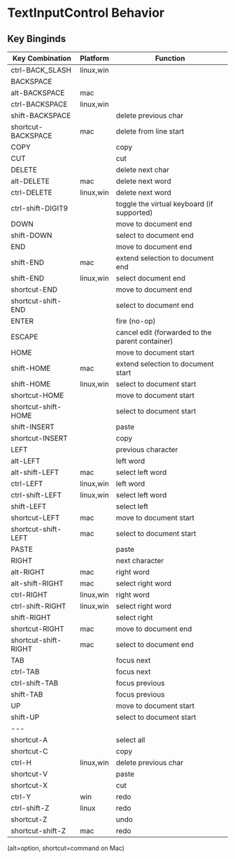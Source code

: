 # TextInputControl Behavior

## Key Binginds

|Key Combination|Platform|Function|
|---------------|--------|--------|
|ctrl-BACK_SLASH|linux,win| |deselect|
|BACKSPACE| | |delete previous char|
|alt-BACKSPACE|mac| |delete previous word|
|ctrl-BACKSPACE|linux,win| |delete previous word|
|shift-BACKSPACE| |delete previous char|
|shortcut-BACKSPACE|mac|delete from line start|
|COPY| |copy|
|CUT| |cut|
|DELETE| |delete next char|
|alt-DELETE|mac|delete next word|
|ctrl-DELETE|linux,win|delete next word|
|ctrl-shift-DIGIT9| |toggle the virtual keyboard (if supported)|
|DOWN| |move to document end|
|shift-DOWN| |select to document end|
|END| |move to document end|
|shift-END|mac|extend selection to document end|
|shift-END|linux,win|select document end|
|shortcut-END| |move to document end|
|shortcut-shift-END| |select to document end|
|ENTER| |fire (no-op)|
|ESCAPE| |cancel edit (forwarded to the parent container)|
|HOME| |move to document start|
|shift-HOME|mac|extend selection to document start|
|shift-HOME|linux,win|select to document start|
|shortcut-HOME| |move to document start|
|shortcut-shift-HOME| |select to document start|
|shift-INSERT| |paste|
|shortcut-INSERT| |copy|
|LEFT| |previous character|
|alt-LEFT| |left word|
|alt-shift-LEFT|mac|select left word|
|ctrl-LEFT|linux,win|left word|
|ctrl-shift-LEFT|linux,win|select left word|
|shift-LEFT| |select left|
|shortcut-LEFT|mac|move to document start|
|shortcut-shift-LEFT|mac|select to document start|
|PASTE| |paste|
|RIGHT| |next character|
|alt-RIGHT|mac|right word|
|alt-shift-RIGHT|mac|select right word|
|ctrl-RIGHT|linux,win|right word|
|ctrl-shift-RIGHT|linux,win|select right word|
|shift-RIGHT| |select right|
|shortcut-RIGHT|mac|move to document end|
|shortcut-shift-RIGHT|mac|select to document end|
|TAB| |focus next|
|ctrl-TAB| |focus next|
|ctrl-shift-TAB| |focus previous|
|shift-TAB| |focus previous|
|UP| |move to document start|
|shift-UP| |select to document start|
|---| | |
|shortcut-A| |select all|
|shortcut-C| |copy|
|ctrl-H|linux,win|delete previous char|
|shortcut-V| |paste|
|shortcut-X| |cut|
|ctrl-Y|win|redo|
|ctrl-shift-Z|linux|redo|
|shortcut-Z| |undo|
|shortcut-shift-Z|mac|redo|


(alt=option, shortcut=command on Mac)